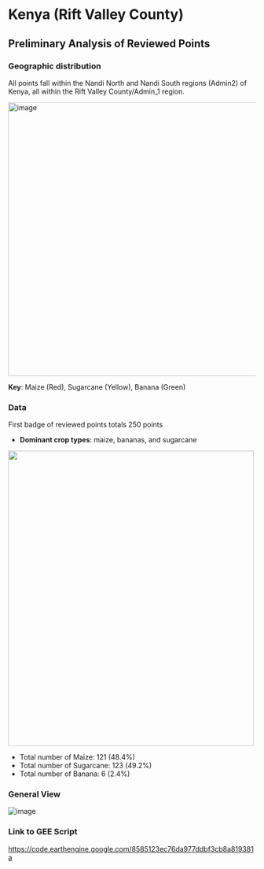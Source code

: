 # Kenya (Rift Valley County)

## Preliminary Analysis of Reviewed Points 

### Geographic distribution
All points fall within the Nandi North and Nandi South regions (Admin2) of Kenya, all within the Rift Valley County/Admin_1 region.

<img width="556" alt="image" src="https://github.com/nasaharvest/street2sat/assets/124820831/acc21f3b-8d72-4638-945d-7bdab9edfe8f">


**Key**: Maize (Red), Sugarcane (Yellow), Banana (Green)

### Data
First badge of reviewed points totals 250 points 
- **Dominant crop types**: maize, bananas, and sugarcane
<img src="https://github.com/nasaharvest/street2sat/assets/124820831/479fa2bb-6e2f-418e-936c-3ae745c1f5f2" width="500" height="600"/>

- Total number of Maize: 121 (48.4%)
- Total number of Sugarcane: 123 (49.2%)
- Total number of Banana: 6 (2.4%)



### General View
![image](https://github.com/nasaharvest/street2sat/assets/124820831/87f75c96-f922-44be-b782-01bbcdafbacd)


### Link to GEE Script
https://code.earthengine.google.com/8585123ec76da977ddbf3cb8a819381a
